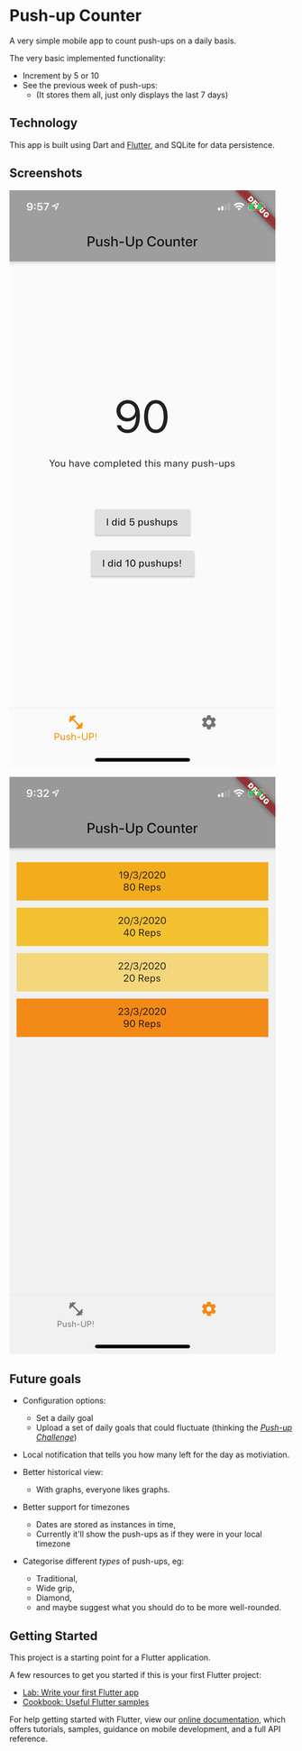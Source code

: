 # Push-up Counter

A very simple mobile app to count push-ups on a daily basis.

The very basic implemented functionality:

- Increment by 5 or 10
- See the previous week of push-ups:
    - (It stores them all, just only displays the last 7 days)


## Technology

This app is built using Dart and [Flutter](https://flutter.dev/), and SQLite for data persistence.

## Screenshots

![Home screen](/resources/2020-03-23-homescreen.jpeg "Hover over")

![Daily total](/resources/2020-03-23-daily-total.jpeg "daily total")


## Future goals

- Configuration options:
    - Set a daily goal
    - Upload a set of daily goals that could fluctuate (thinking the [_Push-up Challenge_](https://www.thepushupchallenge.com.au/))

- Local notification that tells you how many left for the day as motiviation.

- Better historical view:
    - With graphs, everyone likes graphs.

- Better support for timezones
    - Dates are stored as instances in time,
    - Currently it'll show the push-ups as if they were in your local timezone

- Categorise different _types_ of push-ups, eg:
    - Traditional,
    - Wide grip,
    - Diamond,
    - and maybe suggest what you should do to be more well-rounded.


## Getting Started

This project is a starting point for a Flutter application.

A few resources to get you started if this is your first Flutter project:

- [Lab: Write your first Flutter app](https://flutter.dev/docs/get-started/codelab)
- [Cookbook: Useful Flutter samples](https://flutter.dev/docs/cookbook)

For help getting started with Flutter, view our
[online documentation](https://flutter.dev/docs), which offers tutorials,
samples, guidance on mobile development, and a full API reference.
